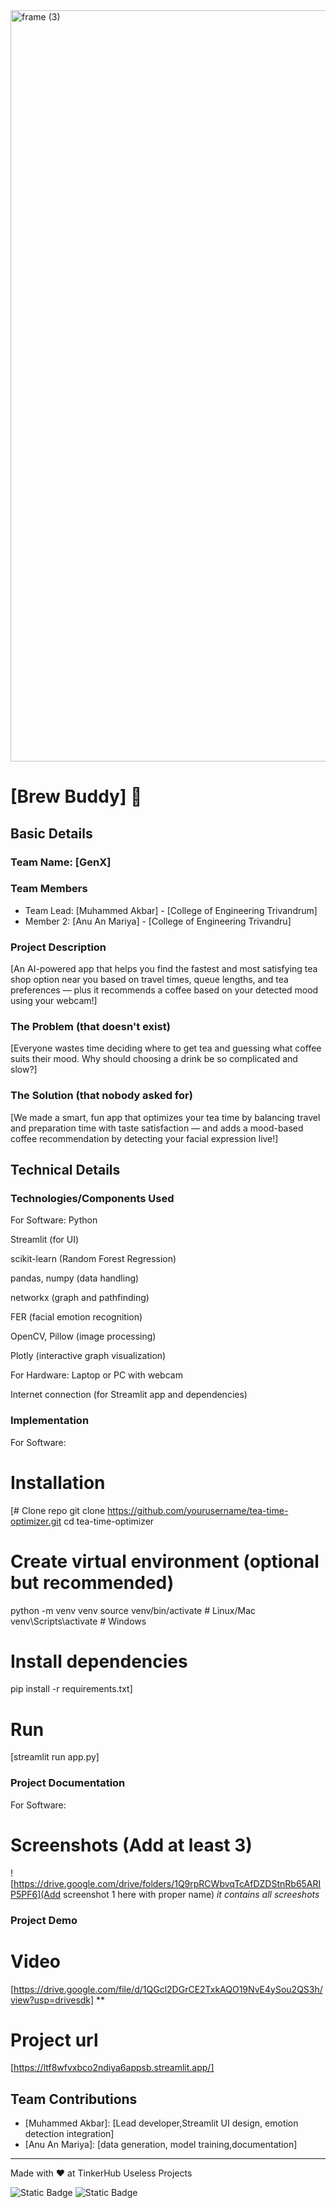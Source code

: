 <img width="3188" height="1202" alt="frame (3)" src="https://github.com/user-attachments/assets/517ad8e9-ad22-457d-9538-a9e62d137cd7" />


# [Brew Buddy] 🎯


## Basic Details
### Team Name: [GenX]


### Team Members
- Team Lead: [Muhammed Akbar] - [College of Engineering Trivandrum]
- Member 2: [Anu An Mariya] - [College of Engineering Trivandru]

### Project Description
[An AI-powered app that helps you find the fastest and most satisfying tea shop option near you based on travel times, queue lengths, and tea preferences — plus it recommends a coffee based on your detected mood using your webcam!]

### The Problem (that doesn't exist)
[Everyone wastes time deciding where to get tea and guessing what coffee suits their mood. Why should choosing a drink be so complicated and slow?]

### The Solution (that nobody asked for)
[We made a smart, fun app that optimizes your tea time by balancing travel and preparation time with taste satisfaction — and adds a mood-based coffee recommendation by detecting your facial expression live!]

## Technical Details
### Technologies/Components Used
For Software:
Python

Streamlit (for UI)

scikit-learn (Random Forest Regression)

pandas, numpy (data handling)

networkx (graph and pathfinding)

FER (facial emotion recognition)

OpenCV, Pillow (image processing)

Plotly (interactive graph visualization)


For Hardware:
Laptop or PC with webcam

Internet connection (for Streamlit app and dependencies)


### Implementation
For Software:
# Installation
[# Clone repo
git clone https://github.com/yourusername/tea-time-optimizer.git
cd tea-time-optimizer

# Create virtual environment (optional but recommended)
python -m venv venv
source venv/bin/activate  # Linux/Mac
venv\Scripts\activate     # Windows

# Install dependencies
pip install -r requirements.txt]

# Run
[streamlit run app.py]

### Project Documentation
For Software:

# Screenshots (Add at least 3)
![https://drive.google.com/drive/folders/1Q9rpRCWbvqTcAfDZDStnRb65ARIP5PF6](Add screenshot 1 here with proper name)
*it contains all screeshots*




### Project Demo
# Video
[https://drive.google.com/file/d/1QGcl2DGrCE2TxkAQO19NvE4ySou2QS3h/view?usp=drivesdk]
**

# Project url
[https://ltf8wfvxbco2ndiya6appsb.streamlit.app/]

## Team Contributions
- [Muhammed Akbar]: [Lead developer,Streamlit UI design, emotion detection integration]
- [Anu An Mariya]: [data generation, model training,documentation]

---
Made with ❤️ at TinkerHub Useless Projects 

![Static Badge](https://img.shields.io/badge/TinkerHub-24?color=%23000000&link=https%3A%2F%2Fwww.tinkerhub.org%2F)
![Static Badge](https://img.shields.io/badge/UselessProjects--25-25?link=https%3A%2F%2Fwww.tinkerhub.org%2Fevents%2FQ2Q1TQKX6Q%2FUseless%2520Projects)



